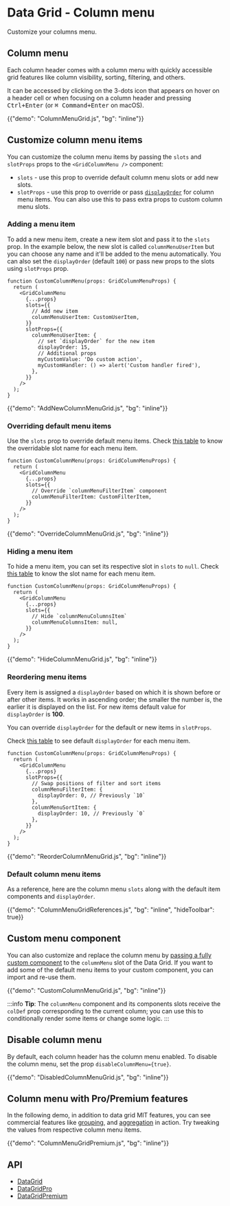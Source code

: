 # Data Grid - Column menu

<p class="description">Customize your columns menu.</p>

## Column menu

Each column header comes with a column menu with quickly accessible grid features like column visibility, sorting, filtering, and others.

It can be accessed by clicking on the 3-dots icon that appears on hover on a header cell or when focusing on a column header and pressing <kbd><kbd class="key">Ctrl</kbd>+<kbd class="key">Enter</kbd></kbd> (or <kbd><kbd class="key">⌘ Command</kbd>+<kbd class="key">Enter</kbd></kbd> on macOS).

{{"demo": "ColumnMenuGrid.js", "bg": "inline"}}

## Customize column menu items

You can customize the column menu items by passing the `slots` and `slotProps` props to the `<GridColumnMenu />` component:

- `slots` - use this prop to override default column menu slots or add new slots.
- `slotProps` - use this prop to override or pass [`displayOrder`](/x/react-data-grid/column-menu/#reordering-menu-items) for column menu items. You can also use this to pass extra props to custom column menu slots.

### Adding a menu item

To add a new menu item, create a new item slot and pass it to the `slots` prop. In the example below, the new slot is called `columnMenuUserItem` but you can choose any name and it'll be added to the menu automatically.
You can also set the `displayOrder` (default `100`) or pass new props to the slots using `slotProps` prop.

```tsx
function CustomColumnMenu(props: GridColumnMenuProps) {
  return (
    <GridColumnMenu
      {...props}
      slots={{
        // Add new item
        columnMenuUserItem: CustomUserItem,
      }}
      slotProps={{
        columnMenuUserItem: {
          // set `displayOrder` for the new item
          displayOrder: 15,
          // Additional props
          myCustomValue: 'Do custom action',
          myCustomHandler: () => alert('Custom handler fired'),
        },
      }}
    />
  );
}
```

{{"demo": "AddNewColumnMenuGrid.js", "bg": "inline"}}

### Overriding default menu items

Use the `slots` prop to override default menu items.
Check [this table](/x/react-data-grid/column-menu/#default-column-menu-items) to know the overridable slot name for each menu item.

```tsx
function CustomColumnMenu(props: GridColumnMenuProps) {
  return (
    <GridColumnMenu
      {...props}
      slots={{
        // Override `columnMenuFilterItem` component
        columnMenuFilterItem: CustomFilterItem,
      }}
    />
  );
}
```

{{"demo": "OverrideColumnMenuGrid.js", "bg": "inline"}}

### Hiding a menu item

To hide a menu item, you can set its respective slot in `slots` to `null`.
Check [this table](/x/react-data-grid/column-menu/#default-column-menu-items) to know the slot name for each menu item.

```tsx
function CustomColumnMenu(props: GridColumnMenuProps) {
  return (
    <GridColumnMenu
      {...props}
      slots={{
        // Hide `columnMenuColumnsItem`
        columnMenuColumnsItem: null,
      }}
    />
  );
}
```

{{"demo": "HideColumnMenuGrid.js", "bg": "inline"}}

### Reordering menu items

Every item is assigned a `displayOrder` based on which it is shown before or after other items. It works in ascending order; the smaller the number is, the earlier it is displayed on the list. For new items default value for `displayOrder` is **100**.

You can override `displayOrder` for the default or new items in `slotProps`.

Check [this table](/x/react-data-grid/column-menu/#default-column-menu-items) to see default `displayOrder` for each menu item.

```tsx
function CustomColumnMenu(props: GridColumnMenuProps) {
  return (
    <GridColumnMenu
      {...props}
      slotProps={{
        // Swap positions of filter and sort items
        columnMenuFilterItem: {
          displayOrder: 0, // Previously `10`
        },
        columnMenuSortItem: {
          displayOrder: 10, // Previously `0`
        },
      }}
    />
  );
}
```

{{"demo": "ReorderColumnMenuGrid.js", "bg": "inline"}}

### Default column menu items

As a reference, here are the column menu `slots` along with the default item components and `displayOrder`.

{{"demo": "ColumnMenuGridReferences.js", "bg": "inline", "hideToolbar": true}}

## Custom menu component

You can also customize and replace the column menu by [passing a fully custom component](/x/react-data-grid/components/#overriding-components) to the `columnMenu` slot of the Data Grid. If you want to add some of the default menu items to your custom component, you can import and re-use them.

{{"demo": "CustomColumnMenuGrid.js", "bg": "inline"}}

:::info
<strong>Tip</strong>: The `columnMenu` component and its components slots receive the `colDef` prop corresponding to the current column; you can use this to conditionally render some items or change some logic.
:::

## Disable column menu

By default, each column header has the column menu enabled. To disable the column menu, set the prop `disableColumnMenu={true}`.

{{"demo": "DisabledColumnMenuGrid.js", "bg": "inline"}}

## Column menu with Pro/Premium features [<span class="plan-pro"></span>](/x/introduction/licensing/#pro-plan)[<span class="plan-premium"></span>](/x/introduction/licensing/#premium-plan)

In the following demo, in addition to data grid MIT features, you can see commercial features like [grouping](/x/react-data-grid/row-grouping/), and [aggregation](/x/react-data-grid/aggregation/) in action. Try tweaking the values from respective column menu items.

{{"demo": "ColumnMenuGridPremium.js", "bg": "inline"}}

## API

- [DataGrid](/x/api/data-grid/data-grid/)
- [DataGridPro](/x/api/data-grid/data-grid-pro/)
- [DataGridPremium](/x/api/data-grid/data-grid-premium/)
